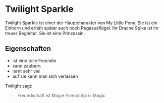 # Twilight Sparkle

Twilight Sparkle ist einer der Hauptcharakter von My Little Pony.
Sie ist ein Einhorn und erhält später auch noch Pegasusflügel.
Ihr Drache Spike ist ihr treuer Begleiter.
Sie ist eine Prinzessin.

## Eigenschaften

* ist eine tolle Freundin
* kann zaubern
* lernt sehr viel
* auf sie kann man sich verlassen


Twilight sagt:
> Freundschaft ist Magie
> Friendship is Magic